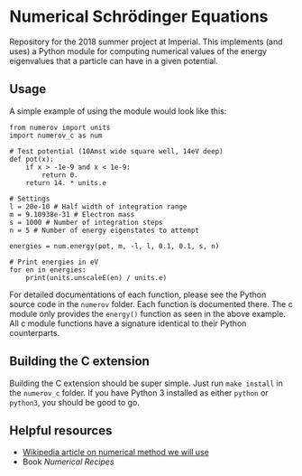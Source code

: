 # Numerical Schrödinger Equations

Repository for the 2018 summer project at Imperial. This implements (and uses) a Python module for
computing numerical values of the energy eigenvalues that a particle can have in a given potential.

## Usage

A simple example of using the module would look like this:

```
from numerov import units
import numerov_c as num

# Test potential (10Amst wide square well, 14eV deep)
def pot(x):
    if x > -1e-9 and x < 1e-9:
        return 0.
    return 14. * units.e

# Settings
l = 20e-10 # Half width of integration range
m = 9.10938e-31 # Electron mass
s = 1000 # Number of integration steps
n = 5 # Number of energy eigenstates to attempt

energies = num.energy(pot, m, -l, l, 0.1, 0.1, s, n)

# Print energies in eV
for en in energies:
    print(units.unscaleE(en) / units.e)
```

For detailed documentations of each function, please see the Python source code in the `numerov` folder.
Each function is documented there. The c module only provides the `energy()` function as seen in the
above example. All c module functions have a signature identical to their Python counterparts.

## Building the C extension

Building the C extension should be super simple. Just run `make install` in the `numerov_c` folder. If
you have Python 3 installed as either `python` or `python3`, you should be good to go.

## Helpful resources

- [Wikipedia article on numerical method we will use](https://en.wikipedia.org/wiki/Numerov%27s_method)
- Book _Numerical Recipes_
